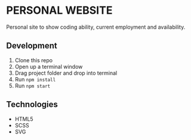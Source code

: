 # PERSONAL WEBSITE

Personal site to show coding ability, current employment and availability.

## Development

1. Clone this repo
2. Open up a terminal window
3. Drag project folder and drop into terminal
4. Run `npm install`
5. Run `npm start`

## Technologies
* HTML5
* SCSS
* SVG
